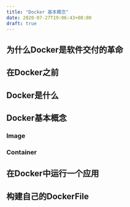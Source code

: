 ```yaml
---
title: "Docker 基本概念"
date: 2020-07-27T19:06:43+08:00
draft: true
---
```


## 为什么Docker是软件交付的革命

## 在Docker之前

## Docker是什么

## Docker基本概念

### Image

### Container


## 在Docker中运行一个应用

## 构建自己的DockerFile

